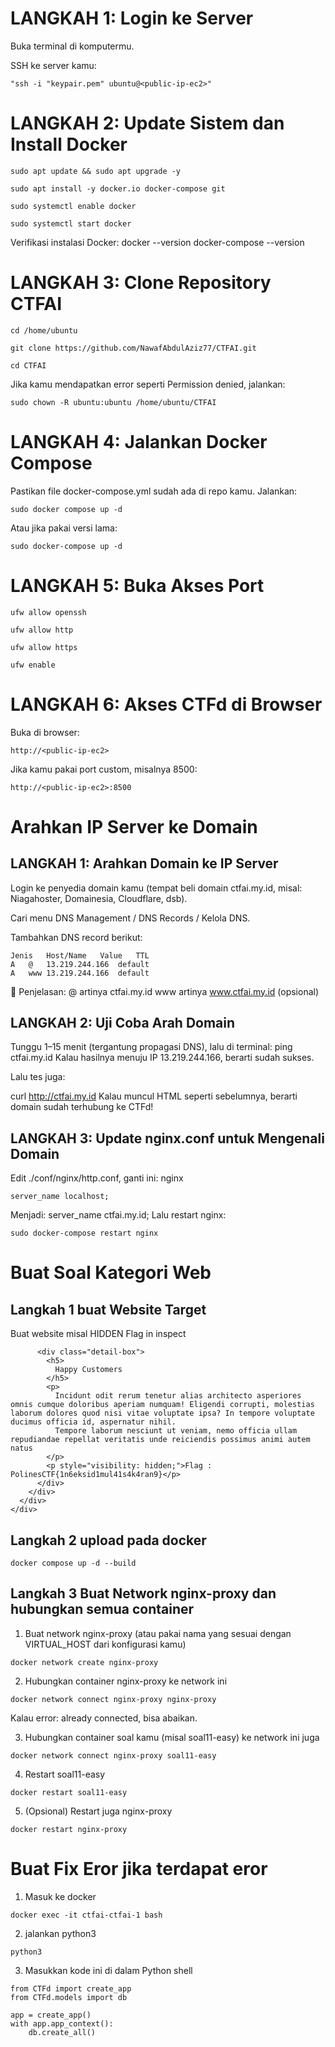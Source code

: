 # LANGKAH 1: Login ke Server
Buka terminal di komputermu.

SSH ke server kamu:
```
"ssh -i "keypair.pem" ubuntu@<public-ip-ec2>"
```

# LANGKAH 2: Update Sistem dan Install Docker
```
sudo apt update && sudo apt upgrade -y
```
```
sudo apt install -y docker.io docker-compose git
```
```
sudo systemctl enable docker
```
```
sudo systemctl start docker
```

Verifikasi instalasi Docker:
docker --version
docker-compose --version

# LANGKAH 3: Clone Repository CTFAI
```
cd /home/ubuntu
```
```
git clone https://github.com/NawafAbdulAziz77/CTFAI.git
```
```
cd CTFAI
```
Jika kamu mendapatkan error seperti Permission denied, jalankan:
```
sudo chown -R ubuntu:ubuntu /home/ubuntu/CTFAI
```
# LANGKAH 4: Jalankan Docker Compose

Pastikan file docker-compose.yml sudah ada di repo kamu. Jalankan:
```
sudo docker compose up -d
```
Atau jika pakai versi lama:
```
sudo docker-compose up -d
```
# LANGKAH 5: Buka Akses Port
```
ufw allow openssh
```
```
ufw allow http
```
```
ufw allow https
```
```
ufw enable
```

# LANGKAH 6: Akses CTFd di Browser
Buka di browser:

```
http://<public-ip-ec2>
```
Jika kamu pakai port custom, misalnya 8500:

```
http://<public-ip-ec2>:8500
```

# Arahkan IP Server ke Domain
## LANGKAH 1: Arahkan Domain ke IP Server
Login ke penyedia domain kamu (tempat beli domain ctfai.my.id, misal: Niagahoster, Domainesia, Cloudflare, dsb).

Cari menu DNS Management / DNS Records / Kelola DNS.

Tambahkan DNS record berikut:
```
Jenis	Host/Name	Value	TTL
A	@	13.219.244.166	default
A	www	13.219.244.166	default
```
📌 Penjelasan:
@ artinya ctfai.my.id
www artinya www.ctfai.my.id (opsional)

## LANGKAH 2: Uji Coba Arah Domain
Tunggu 1–15 menit (tergantung propagasi DNS), lalu di terminal:
ping ctfai.my.id
Kalau hasilnya menuju IP 13.219.244.166, berarti sudah sukses.

Lalu tes juga:

curl http://ctfai.my.id
Kalau muncul HTML seperti sebelumnya, berarti domain sudah terhubung ke CTFd!

## LANGKAH 3: Update nginx.conf untuk Mengenali Domain

Edit ./conf/nginx/http.conf, ganti ini:
nginx
```
server_name localhost;
```
Menjadi:
server_name ctfai.my.id;
Lalu restart nginx:
```
sudo docker-compose restart nginx
```

# Buat Soal Kategori Web
## Langkah 1 buat Website Target

Buat website misal HIDDEN Flag in inspect
<!DOCTYPE html>
<html>

<head>
  <!-- Basic -->
  <meta charset="utf-8" />
  <meta http-equiv="X-UA-Compatible" content="IE=edge" />
  <!-- Mobile Metas -->
  <meta name="viewport" content="width=device-width, initial-scale=1, shrink-to-fit=no" />
  <!-- Site Metas -->
  <meta name="keywords" content="" />
  <meta name="description" content="" />
  <meta name="author" content="" />
  <link rel="shortcut icon" href="images/favicon.png" type="">

  <title> Welcome </title>

  <!-- bootstrap core css -->
  <link rel="stylesheet" type="text/css" href="css/bootstrap.css" />

  <!-- fonts style -->
  <link href="https://fonts.googleapis.com/css2?family=Roboto:wght@400;500;700;900&display=swap" rel="stylesheet">

  <!--owl slider stylesheet -->
  <link rel="stylesheet" type="text/css" href="https://cdnjs.cloudflare.com/ajax/libs/OwlCarousel2/2.3.4/assets/owl.carousel.min.css" />

  <!-- font awesome style -->
  <link href="css/font-awesome.min.css" rel="stylesheet" />

  <!-- Custom styles for this template -->
  <link href="css/style.css" rel="stylesheet" />
  <!-- responsive style -->
  <link href="css/responsive.css" rel="stylesheet" />

</head>

<body>

          <div class="detail-box">
            <h5>
              Happy Customers
            </h5>
            <p>
              Incidunt odit rerum tenetur alias architecto asperiores omnis cumque doloribus aperiam numquam! Eligendi corrupti, molestias laborum dolores quod nisi vitae voluptate ipsa? In tempore voluptate ducimus officia id, aspernatur nihil.
              Tempore laborum nesciunt ut veniam, nemo officia ullam repudiandae repellat veritatis unde reiciendis possimus animi autem natus
            </p>
            <p style="visibility: hidden;">Flag : PolinesCTF{1n6eksid1mul41s4k4ran9}</p>
          </div>
        </div>
      </div>
    </div>
  </section>

  <!-- end why section -->
</body>

</html>

## Langkah 2 upload pada docker 
```
docker compose up -d --build
```
## Langkah 3 Buat Network nginx-proxy dan hubungkan semua container
1. Buat network nginx-proxy (atau pakai nama yang sesuai dengan VIRTUAL_HOST dari konfigurasi kamu)
```
docker network create nginx-proxy
```
2. Hubungkan container nginx-proxy ke network ini
```
docker network connect nginx-proxy nginx-proxy
```
Kalau error: already connected, bisa abaikan.

3. Hubungkan container soal kamu (misal soal11-easy) ke network ini juga
```
docker network connect nginx-proxy soal11-easy
```
4. Restart soal11-easy
```
docker restart soal11-easy
```
5. (Opsional) Restart juga nginx-proxy
```
docker restart nginx-proxy
```

# Buat Fix Eror jika terdapat eror 
1. Masuk ke docker 
```
docker exec -it ctfai-ctfai-1 bash
```
2. jalankan python3
```
python3
```
3. Masukkan kode ini di dalam Python shell
```aiignore
from CTFd import create_app
from CTFd.models import db

app = create_app()
with app.app_context():
    db.create_all()

```
